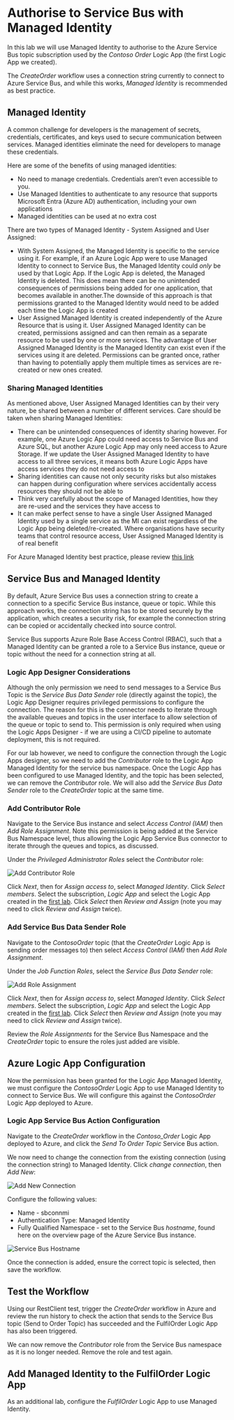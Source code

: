# Authorise to Service Bus with Managed Identity

In this lab we will use Managed Identity to authorise to the Azure Service Bus topic subscription used by the *Contoso Order* Logic App (the first Logic App we created).

The *CreateOrder* workflow uses a connection string currently to connect to Azure Service Bus, and while this works, *Managed Identity* is recommended as best practice.

## Managed Identity

A common challenge for developers is the management of secrets, credentials, certificates, and keys used to secure communication between services. Managed identities eliminate the need for developers to manage these credentials.

Here are some of the benefits of using managed identities:

- No need to manage credentials. Credentials aren’t even accessible to you.
- Use Managed Identities to authenticate to any resource that supports Microsoft Entra (Azure AD) authentication, including your own applications
- Managed identities can be used at no extra cost

There are two types of Managed Identity - System Assigned and User Assigned:

- With System Assigned, the Managed Identity is specific to the service using it. For example, if an Azure Logic App were to use Managed Identity to connect to Service Bus, the Managed Identity could *only* be used by that Logic App. If the Logic App is deleted, the Managed Identity is deleted. This does mean there can be no unintended consequences of permissions being added for one application, that becomes available in another.The downside of this approach is that permissions granted to the Managed Identity would need to be added each time the Logic App is created
- User Assigned Managed Identity is created independently of  the Azure Resource that is using it. User Assigned Managed Identity can be created, permissions assigned and can then remain as a separate resource to be used by one or more services. The advantage of User Assigned Managed Identity is the Managed Identity can exist even if the services using it are deleted. Permissions can be granted once, rather than having to potentially apply them multiple times as services are re-created or new ones created.


### Sharing Managed Identities

As mentioned above, User Assigned Managed Identities can by their very nature, be shared between a number of different services. Care should be taken when sharing Managed Identities:

- There can be unintended consequences of identity sharing however. For example, one Azure Logic App could need access to Service Bus and Azure SQL, but another Azure Logic App may only need access to Azure Storage. If we update the User Assigned Managed Identity to have access to all three services, it means both Azure Logic Apps have access services they do not need access to
- Sharing identities can cause not only security risks but also mistakes can happen during configuration where services accidentally access resources they should not be able to
- Think very carefully about the scope of Managed Identities, how they are re-used and the services they have access to
- It can make perfect sense to have a single User Assigned Managed Identity used by a single service as the MI can exist regardless of the Logic App being deleted/re-created. Where organisations have security teams that control resource access, User Assigned Managed Identity is of real benefit

For Azure Managed Identity best practice, please review [this link](https://learn.microsoft.com/en-us/entra/identity/managed-identities-azure-resources/managed-identity-best-practice-recommendations)


## Service Bus and Managed Identity

By default, Azure Service Bus uses a connection string to create a connection to a specific Service Bus instance, queue or topic. While this approach works, the connection string has to be stored securely by the application, which creates a security risk, for example the connection string can be copied or accidentally checked into source control.

Service Bus supports Azure Role Base Access Control (RBAC), such that a Managed Identity can be granted a role to a Service Bus instance, queue or topic without the need for a connection string at all.

### Logic App Designer Considerations

Although the only permission we need to send messages to a Service Bus Topic is the *Service Bus Data Sender* role (directly against the topic), the Logic App Designer requires privileged permissions to configure the connection. The reason for this is the connector needs to iterate through the available queues and topics in the user interface to allow selection of the queue or topic to send to. This permission is only required when using the Logic Apps Designer - if we are using a CI/CD pipeline to automate deployment, this is not required.

For our lab however, we need to configure the connection through the Logic Apps designer, so we need to add the *Contributor* role to the Logic App Managed Identity for the service bus namespace. Once the Logic App has been configured to use Managed Identity, and the topic has been selected, we can remove the *Contributor* role. We will also add the *Service Bus Data Sender* role to the *CreateOrder* topic at the same time.

### Add Contributor Role

Navigate to the Service Bus instance and select *Access Control (IAM)* then *Add Role Assignment*. Note this permission is being added at the Service Bus Namespace level, thus allowing the Logic App Service Bus connector to iterate through the queues and topics, as discussed.

Under the *Privileged Administrator Roles* select the *Contributor* role:

![Add Contributor Role](<images/Service Bus - Contributor Role.png>)

Click *Next*, then for *Assign access to*, select *Managed Identity*. Click *Select members*. Select the subscription, *Logic App* and select the Logic App created in the [first lab](<../Lab_1_LogicApp Setup/1.1 Create_LogicApp (Standard).md>). Click *Select* then *Review and Assign* (note you may need to click *Review and Assign* twice). 

### Add Service Bus Data Sender Role

Navigate to the *ContosoOrder* topic (that the *CreateOrder* Logic App is sending order messages to) then select *Access Control (IAM)* then *Add Role Assignment*.

Under the *Job Function Roles*, select the *Service Bus Data Sender* role:

![Add Role Assignment](<images/Service Bus - Add Role Assignment.png>)

Click *Next*, then for *Assign access to*, select *Managed Identity*. Click *Select members*. Select the subscription, *Logic App* and select the Logic App created in the [first lab](<../Lab_1_LogicApp Setup/1.1 Create_LogicApp (Standard).md>). Click *Select* then *Review and Assign* (note you may need to click *Review and Assign* twice).

Review the *Role Assignments* for the Service Bus Namespace and the *CreateOrder* topic to ensure the roles just added are visible.


## Azure Logic App Configuration

Now the permission has been granted for the Logic App Managed Identity, we must configure the *ContosoOrder* Logic App to use Managed Identity to connect to Service Bus. We will configure this against the *ContosoOrder* Logic App deployed to Azure.


### Logic App Service Bus Action Configuration
Navigate to the *CreateOrder* workflow in the *Contoso_Order* Logic App deployed to Azure, and click the *Send To Order Topic* Service Bus action.

We now need to change the connection from the existing connection (using the connection string) to Managed Identity. Click *change connection*, then *Add New*:

![Add New Connection](<images/Workflow - Add New Connection.png>)

Configure the following values:
- Name - sbconnmi
- Authentication Type: Managed Identity
- Fully Qualified Namespace - set to the Service Bus *hostname*, found here on the overview page of the Azure Service Bus instance.

![Service Bus Hostname](<images/Service Bus Hostname.png>)

Once the connection is added, ensure the correct topic is selected, then save the workflow.

## Test the Workflow

Using our RestClient test, trigger the *CreateOrder* workflow in Azure and review the run history to check the action that sends to the Service Bus topic (Send to Order Topic) has succeeded and the FulfilOrder Logic App has also been triggered.

We can now remove the *Contributor* role from the Service Bus namespace as it is no longer needed. Remove the role and test again.

## Add Managed Identity to the FulfilOrder Logic App

As an additional lab, configure the *FulfilOrder* Logic App to use Managed Identity.
